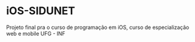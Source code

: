# iOS-SIDUNET
Projeto final pra o curso de programação em iOS, curso de especialização web e mobile UFG - INF
